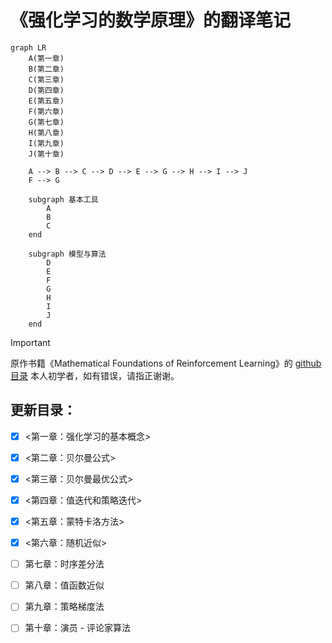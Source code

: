 # 《强化学习的数学原理》的翻译笔记

```mermaid
graph LR
    A(第一章)
    B(第二章)
    C(第三章)
    D(第四章)
    E(第五章)
    F(第六章)
    G(第七章)
    H(第八章)
    I(第九章)
    J(第十章)

    A --> B --> C --> D --> E --> G --> H --> I --> J
    F --> G

    subgraph 基本工具
        A
        B
        C
    end

    subgraph 模型与算法
        D
        E
        F
        G
        H
        I
        J
    end

```


> [!IMPORTANT]
> 原作书籍《Mathematical Foundations of Reinforcement Learning》的 [github目录](https://github.com/MathFoundationRL/Book-Mathmatical-Foundation-of-Reinforcement-Learning)
> 本人初学者，如有错误，请指正谢谢。

## 更新目录：

- [x]   <第一章：强化学习的基本概念>
- [x]   <第二章：贝尔曼公式>
- [x]   <第三章：贝尔曼最优公式>
- [x]   <第四章：值迭代和策略迭代>
- [x]   <第五章：蒙特卡洛方法>
- [x]   <第六章：随机近似>
- [ ]   第七章：时序差分法
- [ ]   第八章：值函数近似
- [ ]   第九章：策略梯度法
- [ ]   第十章：演员 - 评论家算法

